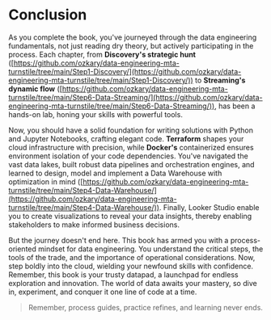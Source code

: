 # Conclusion

As you complete the book, you've journeyed through the data engineering fundamentals, not just reading dry theory, but actively participating in the process. Each chapter, from **Discovery's strategic hunt** ([https://github.com/ozkary/data-engineering-mta-turnstile/tree/main/Step1-Discovery/](https://github.com/ozkary/data-engineering-mta-turnstile/tree/main/Step1-Discovery/)) to **Streaming's dynamic flow** ([https://github.com/ozkary/data-engineering-mta-turnstile/tree/main/Step6-Data-Streaming/](https://github.com/ozkary/data-engineering-mta-turnstile/tree/main/Step6-Data-Streaming/)), has been a hands-on lab, honing your skills with powerful tools.

Now, you should have a solid foundation for writing solutions with Python and Jupyter Notebooks, crafting elegant code. **Terraform** shapes your cloud infrastructure with precision, while **Docker's** containerized ensures environment isolation of your code dependencies. You've navigated the vast data lakes, built robust data pipelines and orchestration engines, and learned to design, model and implement a Data Warehouse  with optimization in mind ([https://github.com/ozkary/data-engineering-mta-turnstile/tree/main/Step4-Data-Warehouse/](https://github.com/ozkary/data-engineering-mta-turnstile/tree/main/Step4-Data-Warehouse/)). Finally, Looker Studio enable you to create visualizations to reveal your data insights, thereby enabling stakeholders to make informed business decisions.

But the journey doesn't end here. This book has armed you with a process-oriented mindset for data engineering. You understand the critical steps, the tools of the trade, and the importance of operational considerations. Now, step boldly into the cloud, wielding your newfound skills with confidence. Remember, this book is your trusty datapad, a launchpad for endless exploration and innovation. The world of data awaits your mastery, so dive in, experiment, and conquer it one line of code at a time.

> Remember, process guides, practice refines, and learning never ends.


